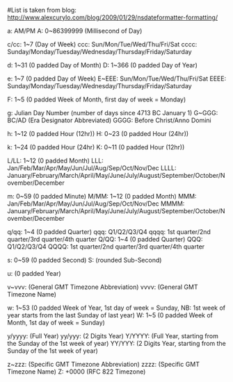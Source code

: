 #List is taken from blog: http://www.alexcurylo.com/blog/2009/01/29/nsdateformatter-formatting/

a:	AM/PM
A:	0~86399999 (Millisecond of Day)
 
c/cc:	1~7 (Day of Week)
ccc:	Sun/Mon/Tue/Wed/Thu/Fri/Sat
cccc:	Sunday/Monday/Tuesday/Wednesday/Thursday/Friday/Saturday
 
d:	1~31 (0 padded Day of Month)
D:	1~366 (0 padded Day of Year)
 
e:	1~7 (0 padded Day of Week)
E~EEE:	Sun/Mon/Tue/Wed/Thu/Fri/Sat
EEEE:	Sunday/Monday/Tuesday/Wednesday/Thursday/Friday/Saturday
 
F:	1~5 (0 padded Week of Month, first day of week = Monday)
 
g:	Julian Day Number (number of days since 4713 BC January 1)
G~GGG:	BC/AD (Era Designator Abbreviated)
GGGG:	Before Christ/Anno Domini
 
h:	1~12 (0 padded Hour (12hr))
H:	0~23 (0 padded Hour (24hr))
 
k:	1~24 (0 padded Hour (24hr)
K:	0~11 (0 padded Hour (12hr))
 
L/LL:	1~12 (0 padded Month)
LLL:	Jan/Feb/Mar/Apr/May/Jun/Jul/Aug/Sep/Oct/Nov/Dec
LLLL:	January/February/March/April/May/June/July/August/September/October/November/December
 
m:	0~59 (0 padded Minute)
M/MM:	1~12 (0 padded Month)
MMM:	Jan/Feb/Mar/Apr/May/Jun/Jul/Aug/Sep/Oct/Nov/Dec
MMMM:	January/February/March/April/May/June/July/August/September/October/November/December
 
q/qq:	1~4 (0 padded Quarter)
qqq:	Q1/Q2/Q3/Q4
qqqq:	1st quarter/2nd quarter/3rd quarter/4th quarter
Q/QQ:	1~4 (0 padded Quarter)
QQQ:	Q1/Q2/Q3/Q4
QQQQ:	1st quarter/2nd quarter/3rd quarter/4th quarter
 
s:	0~59 (0 padded Second)
S:	(rounded Sub-Second)
 
u:	(0 padded Year)
 
v~vvv:	(General GMT Timezone Abbreviation)
vvvv:	(General GMT Timezone Name)
 
w:	1~53 (0 padded Week of Year, 1st day of week = Sunday, NB: 1st week of year starts from the last Sunday of last year)
W:	1~5 (0 padded Week of Month, 1st day of week = Sunday)
 
y/yyyy:	(Full Year)
yy/yyy:	(2 Digits Year)
Y/YYYY:	(Full Year, starting from the Sunday of the 1st week of year)
YY/YYY:	(2 Digits Year, starting from the Sunday of the 1st week of year)
 
z~zzz:	(Specific GMT Timezone Abbreviation)
zzzz:	(Specific GMT Timezone Name)
Z:	+0000 (RFC 822 Timezone)
